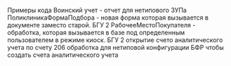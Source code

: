 Примеры кода
Воинский учет - отчет для нетипового ЗУПа
ПоликлиникаФормаПодбора - новая форма которая вызывается в документе заместо старой. БГУ 2
РабочееМестоПокупателя - обработка, которая вызывается в базе под определенным пользователем в режиме киоск. БГУ 2
открытие счето аналитического учета по счету 206 обработка для нетиповой конфигурации БФР чтобы создать счета аналитического учета
